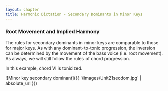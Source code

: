 ```yaml
---
layout: chapter
title: Harmonic Dictation - Secondary Dominants in Minor Keys
---
```


### Root Movement and Implied Harmony

The rules for secondary dominants in minor keys are comparable to those for major keys. As with any dominant-to-tonic progression, the inversion can be determined by the movement of the bass voice (i.e. root movement). As always, we will still follow the rules of chord progression.

In this example, chord VI is tonicized.

![Minor key secondary dominant]({{ '/images/Unit21secdom.jpg' | absolute_url }})



